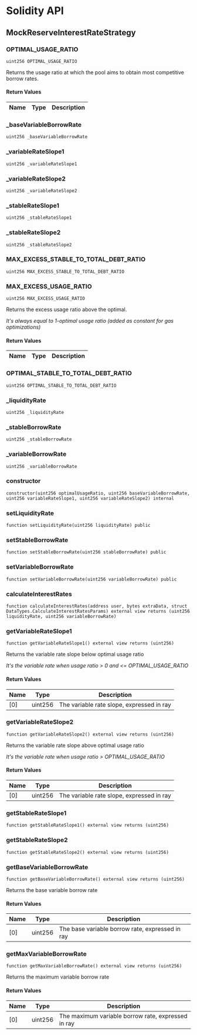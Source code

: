 # Solidity API

## MockReserveInterestRateStrategy

### OPTIMAL_USAGE_RATIO

```solidity
uint256 OPTIMAL_USAGE_RATIO
```

Returns the usage ratio at which the pool aims to obtain most competitive borrow rates.

#### Return Values

| Name | Type | Description |
| ---- | ---- | ----------- |

### _baseVariableBorrowRate

```solidity
uint256 _baseVariableBorrowRate
```

### _variableRateSlope1

```solidity
uint256 _variableRateSlope1
```

### _variableRateSlope2

```solidity
uint256 _variableRateSlope2
```

### _stableRateSlope1

```solidity
uint256 _stableRateSlope1
```

### _stableRateSlope2

```solidity
uint256 _stableRateSlope2
```

### MAX_EXCESS_STABLE_TO_TOTAL_DEBT_RATIO

```solidity
uint256 MAX_EXCESS_STABLE_TO_TOTAL_DEBT_RATIO
```

### MAX_EXCESS_USAGE_RATIO

```solidity
uint256 MAX_EXCESS_USAGE_RATIO
```

Returns the excess usage ratio above the optimal.

_It's always equal to 1-optimal usage ratio (added as constant for gas optimizations)_

#### Return Values

| Name | Type | Description |
| ---- | ---- | ----------- |

### OPTIMAL_STABLE_TO_TOTAL_DEBT_RATIO

```solidity
uint256 OPTIMAL_STABLE_TO_TOTAL_DEBT_RATIO
```

### _liquidityRate

```solidity
uint256 _liquidityRate
```

### _stableBorrowRate

```solidity
uint256 _stableBorrowRate
```

### _variableBorrowRate

```solidity
uint256 _variableBorrowRate
```

### constructor

```solidity
constructor(uint256 optimalUsageRatio, uint256 baseVariableBorrowRate, uint256 variableRateSlope1, uint256 variableRateSlope2) internal
```

### setLiquidityRate

```solidity
function setLiquidityRate(uint256 liquidityRate) public
```

### setStableBorrowRate

```solidity
function setStableBorrowRate(uint256 stableBorrowRate) public
```

### setVariableBorrowRate

```solidity
function setVariableBorrowRate(uint256 variableBorrowRate) public
```

### calculateInterestRates

```solidity
function calculateInterestRates(address user, bytes extraData, struct DataTypes.CalculateInterestRatesParams) external view returns (uint256 liquidityRate, uint256 variableBorrowRate)
```

### getVariableRateSlope1

```solidity
function getVariableRateSlope1() external view returns (uint256)
```

Returns the variable rate slope below optimal usage ratio

_It's the variable rate when usage ratio > 0 and <= OPTIMAL_USAGE_RATIO_

#### Return Values

| Name | Type | Description |
| ---- | ---- | ----------- |
| [0] | uint256 | The variable rate slope, expressed in ray |

### getVariableRateSlope2

```solidity
function getVariableRateSlope2() external view returns (uint256)
```

Returns the variable rate slope above optimal usage ratio

_It's the variable rate when usage ratio > OPTIMAL_USAGE_RATIO_

#### Return Values

| Name | Type | Description |
| ---- | ---- | ----------- |
| [0] | uint256 | The variable rate slope, expressed in ray |

### getStableRateSlope1

```solidity
function getStableRateSlope1() external view returns (uint256)
```

### getStableRateSlope2

```solidity
function getStableRateSlope2() external view returns (uint256)
```

### getBaseVariableBorrowRate

```solidity
function getBaseVariableBorrowRate() external view returns (uint256)
```

Returns the base variable borrow rate

#### Return Values

| Name | Type | Description |
| ---- | ---- | ----------- |
| [0] | uint256 | The base variable borrow rate, expressed in ray |

### getMaxVariableBorrowRate

```solidity
function getMaxVariableBorrowRate() external view returns (uint256)
```

Returns the maximum variable borrow rate

#### Return Values

| Name | Type | Description |
| ---- | ---- | ----------- |
| [0] | uint256 | The maximum variable borrow rate, expressed in ray |

